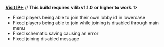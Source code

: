 **[Visit IP+](https://www.spigotmc.org/resources/105019/)** // **This build requires vilib v1.1.0 or higher to work. ✨**

- Fixed players being able to join their own lobby id in lowercase
- Fixed players being able to join while joining is disabled through main menu
- Fixed schematic saving causing an error
- Fixed joining disabled message